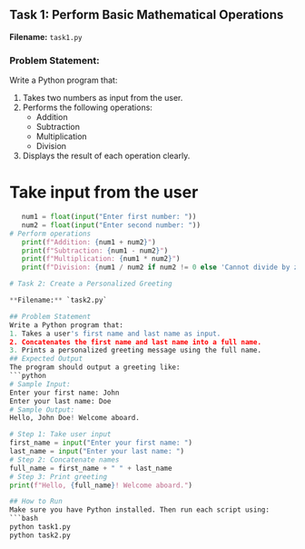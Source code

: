 ## Task 1: Perform Basic Mathematical Operations

**Filename:** `task1.py`

### Problem Statement:
Write a Python program that:
1. Takes two numbers as input from the user.
2. Performs the following operations:
   - Addition
   - Subtraction
   - Multiplication
   - Division
3. Displays the result of each operation clearly.
   
# Take input from the user
```python
   num1 = float(input("Enter first number: "))
   num2 = float(input("Enter second number: "))
# Perform operations
   print(f"Addition: {num1 + num2}")
   print(f"Subtraction: {num1 - num2}")
   print(f"Multiplication: {num1 * num2}")
   print(f"Division: {num1 / num2 if num2 != 0 else 'Cannot divide by zero'}")=

# Task 2: Create a Personalized Greeting

**Filename:** `task2.py`

## Problem Statement
Write a Python program that:
1. Takes a user's first name and last name as input.
2. Concatenates the first name and last name into a full name.
3. Prints a personalized greeting message using the full name.
## Expected Output
The program should output a greeting like:
```python
# Sample Input:
Enter your first name: John
Enter your last name: Doe
# Sample Output:
Hello, John Doe! Welcome aboard.

# Step 1: Take user input
first_name = input("Enter your first name: ")
last_name = input("Enter your last name: ")
# Step 2: Concatenate names
full_name = first_name + " " + last_name
# Step 3: Print greeting
print(f"Hello, {full_name}! Welcome aboard.")

## How to Run
Make sure you have Python installed. Then run each script using:
```bash
python task1.py
python task2.py



